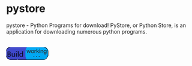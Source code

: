 # pystore
pystore - Python Programs for download!
PyStore, or Python Store, is an application for downloading numerous python programs.
######
![Build Process](https://github.com/SaiPanneerselvam/pystore/blob/main/jalpra/build_working.gif?raw=true)
